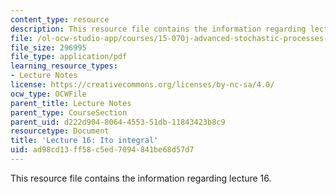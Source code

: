 ```yaml
---
content_type: resource
description: This resource file contains the information regarding lecture 16.
file: /ol-ocw-studio-app/courses/15-070j-advanced-stochastic-processes-fall-2013/ad98cd13ff58c5ed7094841be68d57d7_MIT15_070JF13_Lec16.pdf
file_size: 296995
file_type: application/pdf
learning_resource_types:
- Lecture Notes
license: https://creativecommons.org/licenses/by-nc-sa/4.0/
ocw_type: OCWFile
parent_title: Lecture Notes
parent_type: CourseSection
parent_uid: d222d904-8064-4553-51db-11843423b8c9
resourcetype: Document
title: 'Lecture 16: Ito integral'
uid: ad98cd13-ff58-c5ed-7094-841be68d57d7
---
```

This resource file contains the information regarding lecture 16.
